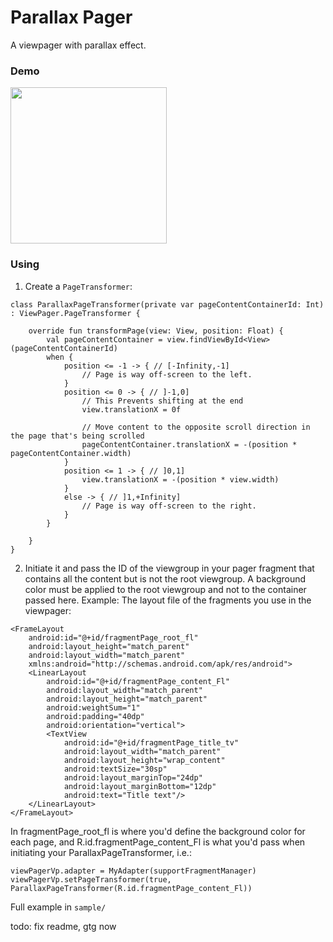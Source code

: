 # Parallax Pager
A viewpager with parallax effect.

### Demo
<img src="https://cdn.discordapp.com/attachments/420735220593983508/536641040644571152/demo.gif" width="250">

### Using

1. Create a `PageTransformer`:
```
class ParallaxPageTransformer(private var pageContentContainerId: Int) : ViewPager.PageTransformer {

    override fun transformPage(view: View, position: Float) {
        val pageContentContainer = view.findViewById<View>(pageContentContainerId)
        when {
            position <= -1 -> { // [-Infinity,-1]
                // Page is way off-screen to the left.
            }
            position <= 0 -> { // ]-1,0]
                // This Prevents shifting at the end
                view.translationX = 0f

                // Move content to the opposite scroll direction in the page that's being scrolled
                pageContentContainer.translationX = -(position * pageContentContainer.width)
            }
            position <= 1 -> { // ]0,1]
                view.translationX = -(position * view.width)
            }
            else -> { // ]1,+Infinity]
                // Page is way off-screen to the right.
            }
        }

    }
}
```

2. Initiate it and pass the ID of the viewgroup in your pager fragment that contains all the content but is
not the root viewgroup.
A background color must be applied to the root viewgroup and not to the container passed here.
Example:
The layout file of the fragments you use in the viewpager:
```
<FrameLayout
    android:id="@+id/fragmentPage_root_fl"
    android:layout_height="match_parent"
    android:layout_width="match_parent"
    xmlns:android="http://schemas.android.com/apk/res/android">
    <LinearLayout
        android:id="@+id/fragmentPage_content_Fl"
        android:layout_width="match_parent"
        android:layout_height="match_parent"
        android:weightSum="1"
        android:padding="40dp"
        android:orientation="vertical">
        <TextView
            android:id="@+id/fragmentPage_title_tv"
            android:layout_width="match_parent"
            android:layout_height="wrap_content"
            android:textSize="30sp"
            android:layout_marginTop="24dp"
            android:layout_marginBottom="12dp"
            android:text="Title text"/>
    </LinearLayout>
</FrameLayout>
```
In fragmentPage_root_fl is where you'd define the background color for each page, and R.id.fragmentPage_content_Fl
is what you'd pass when initiating your ParallaxPageTransformer, i.e.:
```
viewPagerVp.adapter = MyAdapter(supportFragmentManager)
viewPagerVp.setPageTransformer(true, ParallaxPageTransformer(R.id.fragmentPage_content_Fl))
```

Full example in `sample/`

todo: fix readme, gtg now
